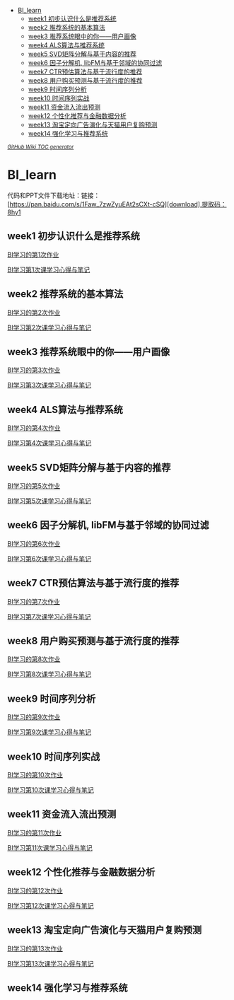 - [ BI_learn](#head1)
	- [week1 初步认识什么是推荐系统](#head2)
	- [week2 推荐系统的基本算法](#head3)
	- [week3 推荐系统眼中的你——用户画像](#head4)
	- [week4 ALS算法与推荐系统](#head5)
	- [week5 SVD矩阵分解与基于内容的推荐](#head6)
	- [week6 因子分解机, libFM与基于邻域的协同过滤](#head7)
	- [week7 CTR预估算法与基于流行度的推荐](#head8)
	- [week8 用户购买预测与基于流行度的推荐](#head9)
	- [week9 时间序列分析](#head10)
	- [week10 时间序列实战](#head11)
	- [week11 资金流入流出预测](#head12)
	- [week12 个性化推荐与金融数据分析](#head13)
	- [week13 淘宝定向广告演化与天猫用户复购预测](#head14)
	- [week14 强化学习与推荐系统](#head15)

<small><i><a href='https://toc.codepie.fun/'>GitHub Wiki TOC generator</a></i></small>



# <span id="head1"> BI_learn</span>
代码和PPT文件下载地址：链接：[https://pan.baidu.com/s/1Faw_7zwZyuEAt2sCXt-cSQ][download],提取码：8hy1 

[download]:https://pan.baidu.com/s/1Faw_7zwZyuEAt2sCXt-cSQ


## <span id="head2">week1 初步认识什么是推荐系统</span>
[BI学习的第1次作业][1]

[BI学习第1次课学习心得与笔记][2]

[1]:https://blog.csdn.net/weixin_43849871/article/details/109520987
[2]:https://blog.csdn.net/weixin_43849871/article/details/109545353


## <span id="head3">week2 推荐系统的基本算法</span>
[BI学习的第2次作业][3]

[BI学习第2次课学习心得与笔记][4]

[3]:https://blog.csdn.net/weixin_43849871/article/details/109554033
[4]:https://blog.csdn.net/weixin_43849871/article/details/109563087


## <span id="head4">week3 推荐系统眼中的你——用户画像</span>
[BI学习的第3次作业][5]

[BI学习第3次课学习心得与笔记][6]

[5]:https://blog.csdn.net/weixin_43849871/article/details/109692700
[6]:https://blog.csdn.net/weixin_43849871/article/details/109701008

## <span id="head5">week4 ALS算法与推荐系统</span>
[BI学习的第4次作业][7]

[BI学习第4次课学习心得与笔记][8]

[7]:https://blog.csdn.net/weixin_43849871/article/details/109894736
[8]:https://blog.csdn.net/weixin_43849871/article/details/109894835

## <span id="head6">week5 SVD矩阵分解与基于内容的推荐</span>
[BI学习的第5次作业][9]

[BI学习第5次课学习心得与笔记][10]

[9]:https://blog.csdn.net/weixin_43849871/article/details/110286079
[10]:https://blog.csdn.net/weixin_43849871/article/details/110286087


## <span id="head7">week6 因子分解机, libFM与基于邻域的协同过滤</span>
[BI学习的第6次作业][11]

[BI学习第6次课学习心得与笔记][12]

[11]:https://blog.csdn.net/weixin_43849871/article/details/110729053
[12]:https://blog.csdn.net/weixin_43849871/article/details/110729172

## <span id="head8">week7 CTR预估算法与基于流行度的推荐</span>
[BI学习的第7次作业][13]

[BI学习第7次课学习心得与笔记][14]

[13]:https://blog.csdn.net/weixin_43849871/article/details/111239644
[14]:https://blog.csdn.net/weixin_43849871/article/details/111239756


## <span id="head9">week8 用户购买预测与基于流行度的推荐</span>
[BI学习的第8次作业][15]

[BI学习第8次课学习心得与笔记][16]

[15]:https://blog.csdn.net/weixin_43849871/article/details/112483523
[16]:https://blog.csdn.net/weixin_43849871/article/details/111768028



## <span id="head10">week9 时间序列分析</span>
[BI学习的第9次作业][17]

[BI学习第9次课学习心得与笔记][18]

[17]:https://blog.csdn.net/weixin_43849871/article/details/112117326
[18]:https://blog.csdn.net/weixin_43849871/article/details/112117209


## <span id="head11">week10 时间序列实战</span>
[BI学习的第10次作业][19]

[BI学习第10次课学习心得与笔记][20]

[19]:https://blog.csdn.net/weixin_43849871/article/details/113060463
[20]:https://blog.csdn.net/weixin_43849871/article/details/113060470




## <span id="head12">week11 资金流入流出预测</span>
[BI学习的第11次作业][21]

[BI学习第11次课学习心得与笔记][22]

[21]:https://shuihua.blog.csdn.net/article/details/113405210
[22]:https://shuihua.blog.csdn.net/article/details/113405180



## <span id="head13">week12 个性化推荐与金融数据分析</span>
[BI学习的第12次作业][23]

[BI学习第12次课学习心得与笔记][24]

[23]:https://shuihua.blog.csdn.net/article/details/113729843
[24]:https://shuihua.blog.csdn.net/article/details/113718572


## <span id="head14">week13 淘宝定向广告演化与天猫用户复购预测</span>
[BI学习的第13次作业][25]

[BI学习第13次课学习心得与笔记][26]

[25]:https://shuihua.blog.csdn.net/article/details/114136431
[26]:https://shuihua.blog.csdn.net/article/details/114136480


## <span id="head15">week14 强化学习与推荐系统</span>



















